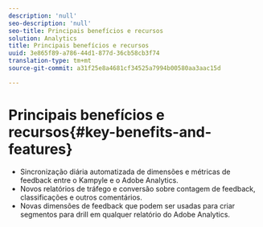 ```yaml
---
description: 'null'
seo-description: 'null'
seo-title: Principais benefícios e recursos
solution: Analytics
title: Principais benefícios e recursos
uuid: 3e865f89-a786-44d1-877d-36cb58cb3f74
translation-type: tm+mt
source-git-commit: a31f25e8a4681cf34525a7994b00580aa3aac15d

---
```



# Principais benefícios e recursos{#key-benefits-and-features}

* Sincronização diária automatizada de dimensões e métricas de feedback entre o Kampyle e o Adobe Analytics.
* Novos relatórios de tráfego e conversão sobre contagem de feedback, classificações e outros comentários.
* Novas dimensões de feedback que podem ser usadas para criar segmentos para drill em qualquer relatório do Adobe Analytics.

